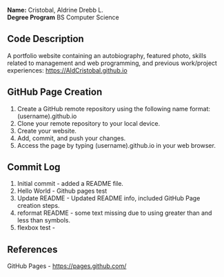 **Name:** Cristobal, Aldrine Drebb L.<br/>
**Degree Program** BS Computer Science <br/>

## Code Description

A portfolio website containing an autobiography, featured photo, skills related to management and web programming, and previous work/project experiences:
https://AldCristobal.github.io

## GitHub Page Creation

1. Create a GitHub remote repository using the following name format: (username).github.io
2. Clone your remote repository to your local device.
3. Create your website.
4. Add, commit, and push your changes.
5. Access the page by typing (username).github.io in your web browser.

## Commit Log

1. Initial commit - added a README file.
2. Hello World - Github pages test
3. Update README - Updated README info, included GitHub Page creation steps.
4. reformat README - some text missing due to using greater than and less than symbols.
5. flexbox test -

## References

GitHub Pages - https://pages.github.com/
